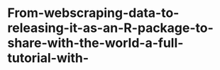 # From-webscraping-data-to-releasing-it-as-an-R-package-to-share-with-the-world-a-full-tutorial-with-